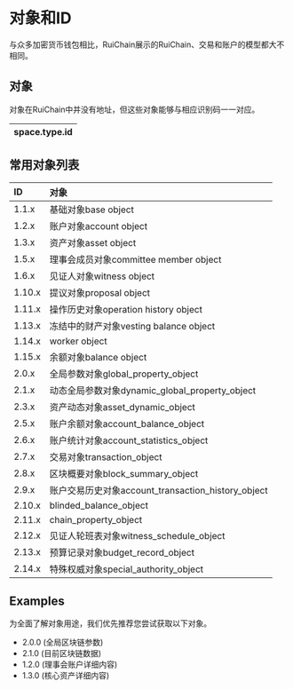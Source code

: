 # 对象和ID

与众多加密货币钱包相比，RuiChain展示的RuiChain、交易和账户的模型都大不相同。

## 对象

对象在RuiChain中并没有地址，但这些对象能够与相应识别码一一对应。

| space.type.id |
| :--- |


## 常用对象列表

| ID | 对象 |
| :--- | :--- |
| 1.1.x | 基础对象base object |
| 1.2.x | 账户对象account object |
| 1.3.x | 资产对象asset object |
| 1.5.x | 理事会成员对象committee member object |
| 1.6.x | 见证人对象witness object |
| 1.10.x | 提议对象proposal object |
| 1.11.x | 操作历史对象operation history object |
| 1.13.x | 冻结中的财产对象vesting balance object |
| 1.14.x | worker object |
| 1.15.x | 余额对象balance object |
| 2.0.x | 全局参数对象global_property_object |
| 2.1.x | 动态全局参数对象dynamic_global_property_object |
| 2.3.x | 资产动态对象asset_dynamic_object |
| 2.5.x | 账户余额对象account_balance_object |
| 2.6.x | 账户统计对象account_statistics_object |
| 2.7.x | 交易对象transaction_object |
| 2.8.x | 区块概要对象block_summary_object |
| 2.9.x | 账户交易历史对象account_transaction_history_object |
| 2.10.x | blinded_balance_object |
| 2.11.x | chain_property_object |
| 2.12.x | 见证人轮班表对象witness_schedule_object |
| 2.13.x | 预算记录对象budget_record_object |
| 2.14.x | 特殊权威对象special_authority_object |

## Examples

为全面了解对象用途，我们优先推荐您尝试获取以下对象。

* 2.0.0 \(全局区块链参数\)
* 2.1.0 \(目前区块链数据\)
* 1.2.0 \(理事会账户详细内容\)
* 1.3.0 \(核心资产详细内容\)



